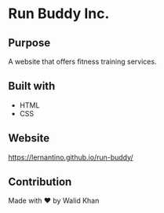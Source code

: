 # Run Buddy Inc.

## Purpose
A website that offers fitness training services.

## Built with 
* HTML
* CSS

## Website 
https://lernantino.github.io/run-buddy/

## Contribution
Made with ❤️ by Walid Khan

